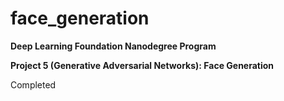 # face_generation

**Deep Learning Foundation Nanodegree Program**  

**Project 5 (Generative Adversarial Networks): Face Generation**  

Completed       
